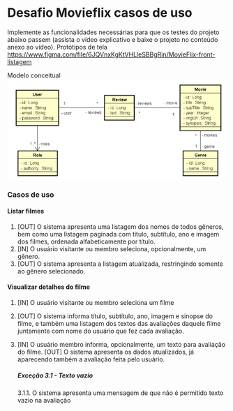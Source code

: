 # Desafio Movieflix casos de uso
Implemente as funcionalidades necessárias para que os testes do projeto abaixo passem (assista o vídeo explicativo e baixe o projeto no conteúdo anexo ao vídeo).
Protótipos de tela
https://www.figma.com/file/6JQVnxKgKtVHLleSBBgRin/MovieFlix-front-listagem

Modelo conceitual
![alt text](resources/modconc.png)


### Casos de uso
#### Listar filmes
1. [OUT] O sistema apresenta uma listagem dos nomes de todos gêneros, bem como uma listagem paginada com título, subtítulo, ano e imagem dos filmes, ordenada alfabeticamente por título.
2. [IN] O usuário visitante ou membro seleciona, opcionalmente, um gênero.
3. [OUT] O sistema apresenta a listagem atualizada, restringindo somente ao gênero selecionado.
#### Visualizar detalhes do filme
1. [IN] O usuário visitante ou membro seleciona um filme
2. [OUT] O sistema informa título, subtítulo, ano, imagem e sinopse do filme, e também uma listagem dos textos das avaliações daquele filme juntamente com nome do usuário que fez cada avaliação.
3. [IN] O usuário membro informa, opcionalmente, um texto para avaliação do filme.
[OUT] O sistema apresenta os dados atualizados, já aparecendo também a avaliação feita pelo usuário.

    ##### Exceção 3.1 - Texto vazio
    3.1.1. O sistema apresenta uma mensagem de que não é permitido texto vazio na avaliação 

